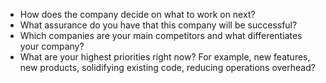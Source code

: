 -   How does the company decide on what to work on next?
-   What assurance do you have that this company will be successful?
-   Which companies are your main competitors and what differentiates your company?
-   What are your highest priorities right now? For example, new features, new products, solidifying existing code, reducing operations overhead?